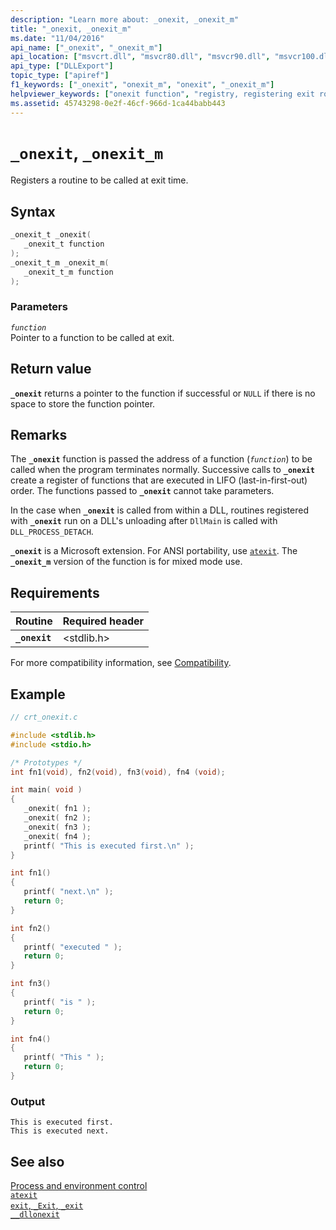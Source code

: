 ```yaml
---
description: "Learn more about: _onexit, _onexit_m"
title: "_onexit, _onexit_m"
ms.date: "11/04/2016"
api_name: ["_onexit", "_onexit_m"]
api_location: ["msvcrt.dll", "msvcr80.dll", "msvcr90.dll", "msvcr100.dll", "msvcr100_clr0400.dll", "msvcr110.dll", "msvcr110_clr0400.dll", "msvcr120.dll", "msvcr120_clr0400.dll", "ucrtbase.dll"]
api_type: ["DLLExport"]
topic_type: ["apiref"]
f1_keywords: ["_onexit", "onexit_m", "onexit", "_onexit_m"]
helpviewer_keywords: ["onexit function", "registry, registering exit routines", "_onexit_m function", "onexit_m function", "_onexit function", "registering exit routines", "registering to be called on exit"]
ms.assetid: 45743298-0e2f-46cf-966d-1ca44babb443
---
```

# `_onexit`, `_onexit_m`

Registers a routine to be called at exit time.

## Syntax

```C
_onexit_t _onexit(
   _onexit_t function
);
_onexit_t_m _onexit_m(
   _onexit_t_m function
);
```

### Parameters

*`function`*\
Pointer to a function to be called at exit.

## Return value

**`_onexit`** returns a pointer to the function if successful or `NULL` if there is no space to store the function pointer.

## Remarks

The **`_onexit`** function is passed the address of a function (*`function`*) to be called when the program terminates normally. Successive calls to **`_onexit`** create a register of functions that are executed in LIFO (last-in-first-out) order. The functions passed to **`_onexit`** cannot take parameters.

In the case when **`_onexit`** is called from within a DLL, routines registered with **`_onexit`** run on a DLL's unloading after `DllMain` is called with `DLL_PROCESS_DETACH`.

**`_onexit`** is a Microsoft extension. For ANSI portability, use [`atexit`](atexit.md). The **`_onexit_m`** version of the function is for mixed mode use.

## Requirements

|Routine|Required header|
|-------------|---------------------|
|**`_onexit`**|\<stdlib.h>|

For more compatibility information, see [Compatibility](../compatibility.md).

## Example

```C
// crt_onexit.c

#include <stdlib.h>
#include <stdio.h>

/* Prototypes */
int fn1(void), fn2(void), fn3(void), fn4 (void);

int main( void )
{
   _onexit( fn1 );
   _onexit( fn2 );
   _onexit( fn3 );
   _onexit( fn4 );
   printf( "This is executed first.\n" );
}

int fn1()
{
   printf( "next.\n" );
   return 0;
}

int fn2()
{
   printf( "executed " );
   return 0;
}

int fn3()
{
   printf( "is " );
   return 0;
}

int fn4()
{
   printf( "This " );
   return 0;
}
```

### Output

```Output
This is executed first.
This is executed next.
```

## See also

[Process and environment control](../process-and-environment-control.md)\
[`atexit`](atexit.md)\
[`exit`, `_Exit`, `_exit`](exit-exit-exit.md)\
[`__dllonexit`](../dllonexit.md)
